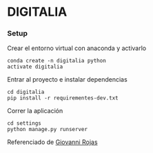 # DIGITALIA

### Setup

Crear el entorno virtual con anaconda y activarlo

```console
conda create -n digitalia python
activate digitalia
```

Entrar al proyecto e instalar dependencias

```console
cd digitalia
pip install -r requirementes-dev.txt
```

Correr la aplicación

```console
cd settings
python manage.py runserver
```

Referenciado de [Giovanni Rojas](https://github.com/giovannirm/digitalia)
